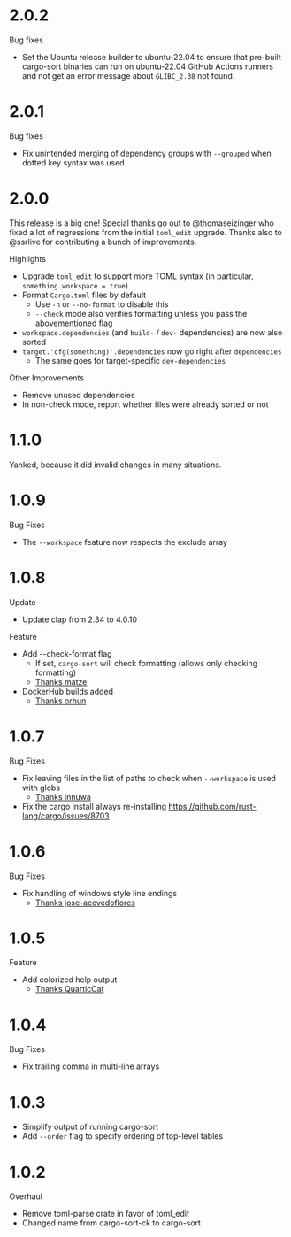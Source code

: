 # 2.0.2

Bug fixes

* Set the Ubuntu release builder to ubuntu-22.04 to ensure that pre-built cargo-sort binaries can run on ubuntu-22.04 GitHub Actions runners and not get an error message about `GLIBC_2.38` not found.

# 2.0.1

Bug fixes

* Fix unintended merging of dependency groups with `--grouped` when dotted key syntax was used

# 2.0.0

This release is a big one! Special thanks go out to @thomaseizinger who fixed a lot of regressions
from the initial `toml_edit` upgrade.
Thanks also to @ssrlive for contributing a bunch of improvements.

Highlights

* Upgrade `toml_edit` to support more TOML syntax (in particular, `something.workspace = true`)
* Format `Cargo.toml` files by default
  * Use `-n` or `--no-format` to disable this
  * `--check` mode also verifies formatting unless you pass the abovementioned flag
* `workspace.dependencies` (and `build-` / `dev-` dependencies) are now also sorted
* `target.'cfg(something)'.dependencies` now go right after `dependencies`
  * The same goes for target-specific `dev-dependencies`

Other Improvements

* Remove unused dependencies
* In non-check mode, report whether files were already sorted or not

# 1.1.0

Yanked, because it did invalid changes in many situations.

# 1.0.9

Bug Fixes

  * The `--workspace` feature now respects the exclude array


# 1.0.8

Update

  * Update clap from 2.34 to 4.0.10

Feature

  * Add --check-format flag
    * If set, `cargo-sort` will check formatting (allows only checking formatting)
    * [Thanks matze](https://github.com/DevinR528/cargo-sort/pull/41)
  * DockerHub builds added
    * [Thanks orhun](https://github.com/DevinR528/cargo-sort/pull/44)



# 1.0.7

Bug Fixes

  * Fix leaving files in the list of paths to check when `--workspace` is used with globs
    * [Thanks innuwa](https://github.com/DevinR528/cargo-sort/issues/33)
  * Fix the cargo install always re-installing https://github.com/rust-lang/cargo/issues/8703

# 1.0.6

Bug Fixes

  * Fix handling of windows style line endings
    * [Thanks jose-acevedoflores](https://github.com/DevinR528/cargo-sort/pull/28)

# 1.0.5

Feature

  * Add colorized help output
    * [Thanks QuarticCat](https://github.com/DevinR528/cargo-sort/pull/21)

# 1.0.4

Bug Fixes

  * Fix trailing comma in multi-line arrays

# 1.0.3

  * Simplify output of running cargo-sort
  * Add `--order` flag to specify ordering of top-level tables

# 1.0.2

Overhaul

  * Remove toml-parse crate in favor of toml_edit
  * Changed name from cargo-sort-ck to cargo-sort
